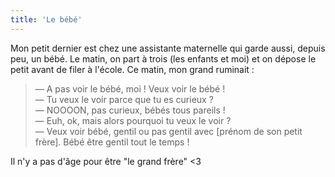 ```yaml
---
title: 'Le bébé'
---
```


Mon petit dernier est chez une assistante maternelle qui garde aussi, depuis peu, un bébé. Le matin, on part à trois (les enfants et moi) et on dépose le petit avant de filer à l'école. Ce matin, mon grand ruminait :

> — A pas voir le bébé, moi ! Veux voir le bébé !  
> — Tu veux le voir parce que tu es curieux ?  
> — NOOOON, pas curieux, bébés tous pareils !  
> — Euh, ok, mais alors pourquoi tu veux le voir ?  
> — Veux voir bébé, gentil ou pas gentil avec [prénom de son petit frère]. Bébé être gentil tout le temps !

Il n'y a pas d'âge pour être "le grand frère" <3
